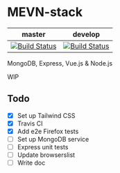 # MEVN-stack

| master | develop |
|----------|-----------|
| [![Build Status](https://travis-ci.org/guham/MEVN-stack.svg?branch=master)](https://travis-ci.org/guham/MEVN-stack) | [![Build Status](https://travis-ci.org/guham/MEVN-stack.svg?branch=develop)](https://travis-ci.org/guham/MEVN-stack) |

MongoDB, Express, Vue.js & Node.js

WIP

## Todo

- [x] Set up Tailwind CSS
- [x] Travis CI
- [x] Add e2e Firefox tests
- [ ] Set up MongoDB service
- [ ] Express unit tests
- [ ] Update browserslist
- [ ] Write doc
